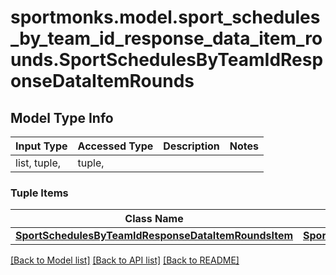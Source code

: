 # sportmonks.model.sport_schedules_by_team_id_response_data_item_rounds.SportSchedulesByTeamIdResponseDataItemRounds

## Model Type Info
Input Type | Accessed Type | Description | Notes
------------ | ------------- | ------------- | -------------
list, tuple,  | tuple,  |  | 

### Tuple Items
Class Name | Input Type | Accessed Type | Description | Notes
------------- | ------------- | ------------- | ------------- | -------------
[**SportSchedulesByTeamIdResponseDataItemRoundsItem**](SportSchedulesByTeamIdResponseDataItemRoundsItem.md) | [**SportSchedulesByTeamIdResponseDataItemRoundsItem**](SportSchedulesByTeamIdResponseDataItemRoundsItem.md) | [**SportSchedulesByTeamIdResponseDataItemRoundsItem**](SportSchedulesByTeamIdResponseDataItemRoundsItem.md) |  | 

[[Back to Model list]](../../README.md#documentation-for-models) [[Back to API list]](../../README.md#documentation-for-api-endpoints) [[Back to README]](../../README.md)

